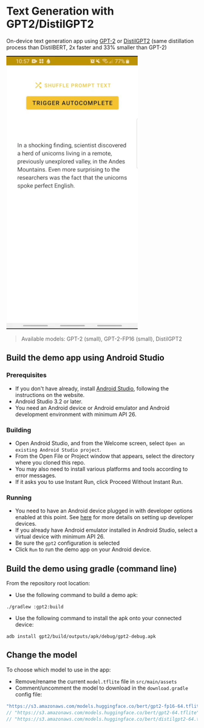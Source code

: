 # Text Generation with GPT2/DistilGPT2

On-device text generation app using [GPT-2](https://d4mucfpksywv.cloudfront.net/better-language-models/language_models_are_unsupervised_multitask_learners.pdf) or [DistilGPT2](https://medium.com/huggingface/distilbert-8cf3380435b5) (same distillation process than DistilBERT, 2x faster and 33% smaller than GPT-2)

![demo gif](../media/gpt2_generation.gif "Demo running offline on a Samsung Galaxy S8, accelerated")

> Available models: GPT-2 (small), GPT-2-FP16 (small), DistilGPT2

## Build the demo app using Android Studio

### Prerequisites

*   If you don't have already, install
    [Android Studio](https://developer.android.com/studio/index.html), following
    the instructions on the website.
*   Android Studio 3.2 or later.
*   You need an Android device or Android emulator and Android development
    environment with minimum API 26.

### Building

*   Open Android Studio, and from the Welcome screen, select `Open an existing
    Android Studio project`.
*   From the Open File or Project window that appears, select the directory where you cloned this repo.
*   You may also need to install various platforms and tools according to error
    messages.
*   If it asks you to use Instant Run, click Proceed Without Instant Run.

### Running

*   You need to have an Android device plugged in with developer options enabled
    at this point. See [here](https://developer.android.com/studio/run/device)
    for more details on setting up developer devices.
*   If you already have Android emulator installed in Android Studio, select a
    virtual device with minimum API 26.
*   Be sure the `gpt2` configuration is selected
*   Click `Run` to run the demo app on your Android device.

## Build the demo using gradle (command line)

From the repository root location:

*   Use the following command to build a demo apk:

```
./gradlew :gpt2:build
```

*   Use the following command to install the apk onto your connected device:

```
adb install gpt2/build/outputs/apk/debug/gpt2-debug.apk
```

## Change the model

To choose which model to use in the app:
*   Remove/rename the current `model.tflite` file in `src/main/assets`
*   Comment/uncomment the model to download in the `download.gradle` config file:
```java
"https://s3.amazonaws.com/models.huggingface.co/bert/gpt2-fp16-64.tflite": "model.tflite", // <- fp16 quantized version of gpt-2 (small) (default)
// "https://s3.amazonaws.com/models.huggingface.co/bert/gpt2-64.tflite": "model.tflite", // <- "original" gpt-2 (small)
// "https://s3.amazonaws.com/models.huggingface.co/bert/distilgpt2-64.tflite": "model.tflite", // <- distilled version of gpt-2 (small)
```
